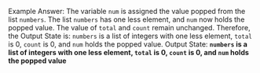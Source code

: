 Example Answer: 
The variable `num` is assigned the value popped from the list `numbers`. The list `numbers` has one less element, and `num` now holds the popped value. The value of `total` and `count` remain unchanged. Therefore, the Output State is: `numbers` is a list of integers with one less element, `total` is 0, `count` is 0, and `num` holds the popped value.
Output State: **`numbers` is a list of integers with one less element, `total` is 0, `count` is 0, and `num` holds the popped value**